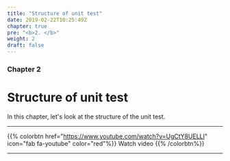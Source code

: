 ```yaml
---
title: "Structure of unit test"
date: 2019-02-22T10:25:49Z
chapter: true
pre: "<b>2. </b>"
weight: 2
draft: false
---
```


### Chapter 2

# Structure of unit test

In this chapter, let's look at the structure of the unit test.

***
{{% colorbtn href="https://www.youtube.com/watch?v=UgCtY8UELLI" icon="fab fa-youtube" color="red"%}} Watch video {{% /colorbtn%}}
***

